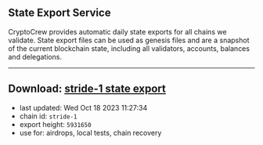 ## State Export Service
CryptoCrew provides automatic daily state exports for all chains we validate. State export files can be used as genesis files and are a snapshot of the current blockchain state, including all validators, accounts, balances and delegations.

---
**Download: [stride-1 state export](https://dl.ccvalidators.com/SERVICE/stride/stride-1_export_5931650.json)**
---

- last updated: Wed Oct 18 2023 11:27:34
- chain id: `stride-1`
- export height: `5931650`
- use for: airdrops, local tests, chain recovery
